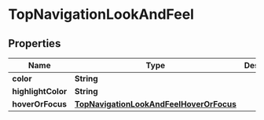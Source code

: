 # TopNavigationLookAndFeel

## Properties
Name | Type | Description | Notes
------------ | ------------- | ------------- | -------------
**color** | **String** |  |  [optional]
**highlightColor** | **String** |  | 
**hoverOrFocus** | [**TopNavigationLookAndFeelHoverOrFocus**](TopNavigationLookAndFeelHoverOrFocus.md) |  |  [optional]
